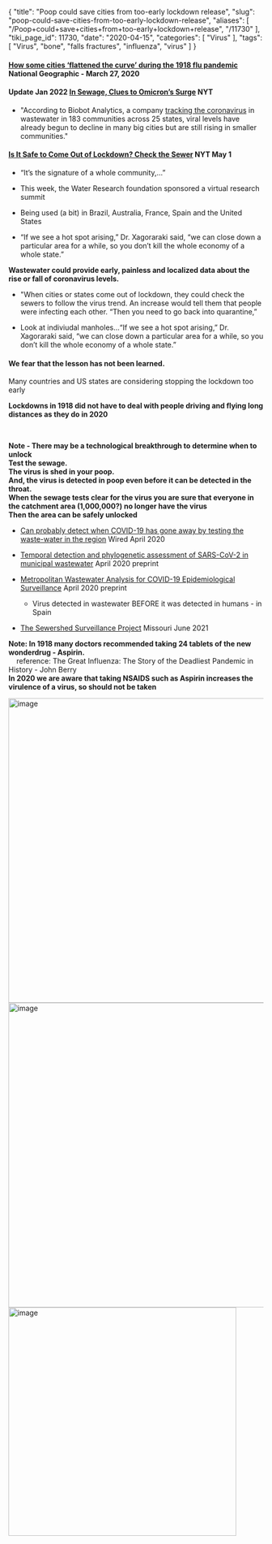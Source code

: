 {
    "title": "Poop could save cities from too-early lockdown release",
    "slug": "poop-could-save-cities-from-too-early-lockdown-release",
    "aliases": [
        "/Poop+could+save+cities+from+too-early+lockdown+release",
        "/11730"
    ],
    "tiki_page_id": 11730,
    "date": "2020-04-15",
    "categories": [
        "Virus"
    ],
    "tags": [
        "Virus",
        "bone",
        "falls fractures",
        "influenza",
        "virus"
    ]
}


#### [How some cities ‘flattened the curve’ during the 1918 flu pandemic](https://www.nationalgeographic.com/history/2020/03/how-cities-flattened-curve-1918-spanish-flu-pandemic-coronavirus/) National Geographic - March 27, 2020

#### Update Jan 2022 [In Sewage, Clues to Omicron’s Surge](https://www.nytimes.com/2022/01/19/health/coronavirus-omicron-wastewater.html) NYT

* "According to Biobot Analytics, a company [tracking the coronavirus](https://biobot.io/data/) in wastewater in 183 communities across 25 states, viral levels have already begun to decline in many big cities but are still rising in smaller communities."

#### [Is It Safe to Come Out of Lockdown? Check the Sewer](https://www.nytimes.com/2020/05/01/science/coronavirus-sewage-monitoring-lockdown.html) NYT May 1

* “It’s the signature of a whole community,...” 

* This week, the Water Research foundation sponsored a virtual research summit

* Being used (a bit) in Brazil,  Australia, France, Spain and the United States

* “If we see a hot spot arising,” Dr. Xagoraraki said, “we can close down a particular area for a while, so you don’t kill the whole economy of a whole state.”

 **Wastewater could provide early, painless and localized data about the rise or fall of coronavirus levels.** 

* "When cities or states come out of lockdown, they could check the sewers to follow the virus trend. An increase would tell them that people were infecting each other. “Then you need to go back into quarantine,”

* Look at indiviudal manholes...“If we see a hot spot arising,” Dr. Xagoraraki said, “we can close down a particular area for a while, so you don’t kill the whole economy of a whole state.”

#### We fear that the lesson has not been learned.   
Many countries and US states are considering stopping the lockdown too early

 **Lockdowns in 1918 did not have to deal with people driving and flying long distances as they do in 2020** 

&nbsp; &nbsp; 

 **Note - There may be a technological breakthrough to determine when to unlock  
 Test the sewage.  
The virus is shed in your poop.   
And, the virus is detected in poop even before it can be detected in the throat.  
When the sewage tests clear for the virus you are sure that everyone in the catchment area (1,000,000?) no longer have the virus  
Then the area can be safely unlocked** 

* [Can probably detect when COVID-19 has gone away by testing the waste-water in the region](https://www.wired.com/story/one-way-to-potentially-track-covid-19-sewage-surveillance/) Wired April 2020

* [Temporal detection and phylogenetic assessment of SARS-CoV-2 in municipal wastewater](https://www.medrxiv.org/content/10.1101/2020.04.15.20066746v1%20) April 2020 preprint

* [Metropolitan Wastewater Analysis for COVID-19 Epidemiological Surveillance](https://www.medrxiv.org/content/10.1101/2020.04.23.20076679v1) April 2020 preprint

   * Virus detected in wastewater BEFORE it was detected in humans - in Spain

* [The Sewershed Surveillance Project](https://storymaps.arcgis.com/stories/f7f5492486114da6b5d6fdc07f81aacf)  Missouri June 2021

 **Note: In 1918 many doctors recommended taking 24 tablets of the new wonderdrug - Aspirin.**   
&nbsp; &nbsp; reference: The Great Influenza: The Story of the Deadliest Pandemic in History - John Berry  
 **In 2020 we are aware that taking NSAIDS such as Aspirin increases the virulence of a virus, so should not be taken** 

<img src="https://d378j1rmrlek7x.cloudfront.net/attachments/jpeg/1918-phil-and-sf.jpg" alt="image" width="600">

<img src="https://d378j1rmrlek7x.cloudfront.net/attachments/jpeg/1918-nyc-st.-louis.jpg" alt="image" width="600">

<img src="https://d378j1rmrlek7x.cloudfront.net/attachments/jpeg/1918-other.jpg" alt="image" width="450">